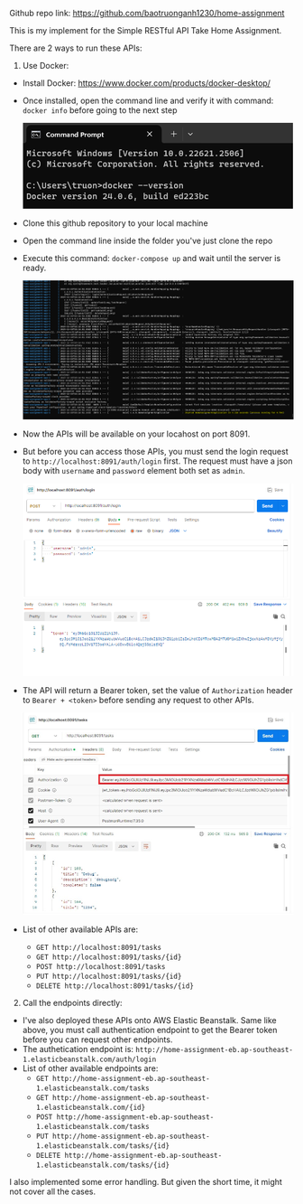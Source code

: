 Github repo link: https://github.com/baotruonganh1230/home-assignment

This is my implement for the Simple RESTful API Take Home Assignment.

There are 2 ways to run these APIs:

1. Use Docker:
- Install Docker: https://www.docker.com/products/docker-desktop/
- Once installed, open the command line and verify it with command: ```docker info``` before going to the next step

  ![img.png](img.png)


- Clone this github repository to your local machine
- Open the command line inside the folder you've just clone the repo
- Execute this command: ```docker-compose up``` and wait until the server is ready.

  ![img_1.png](img_1.png)


- Now the APIs will be available on your locahost on port 8091. 
- But before you can access those APIs, you must send the login request to ```http://localhost:8091/auth/login``` first. The request must have a json body with ```username``` and ```password``` element both set as ```admin```.
  
  ![img_2.png](img_2.png)



- The API will return a Bearer token, set the value of ```Authorization``` header to ```Bearer + <token>``` before sending any request to other APIs.

  ![img_3.png](img_3.png)



- List of other available APIs are:
   + ```GET http://localhost:8091/tasks```
   + ```GET http://localhost:8091/tasks/{id}```
   + ```POST http://localhost:8091/tasks```
   + ```PUT http://localhost:8091/tasks/{id}```
   + ```DELETE http://localhost:8091/tasks/{id}```
2. Call the endpoints directly:
- I've also deployed these APIs onto AWS Elastic Beanstalk. Same like above, you must call authentication endpoint to get the Bearer token before you can request other endpoints.
- The authetication endpoint is: ```http://home-assignment-eb.ap-southeast-1.elasticbeanstalk.com/auth/login```
- List of other available endpoints are:
   + ```GET http://home-assignment-eb.ap-southeast-1.elasticbeanstalk.com/tasks```
   + ```GET http://home-assignment-eb.ap-southeast-1.elasticbeanstalk.com/{id}```
   + ```POST http://home-assignment-eb.ap-southeast-1.elasticbeanstalk.com/tasks```
   + ```PUT http://home-assignment-eb.ap-southeast-1.elasticbeanstalk.com/tasks/{id}```
   + ```DELETE http://home-assignment-eb.ap-southeast-1.elasticbeanstalk.com/tasks/{id}```

I also implemented some error handling. But given the short time, it might not cover all the cases.